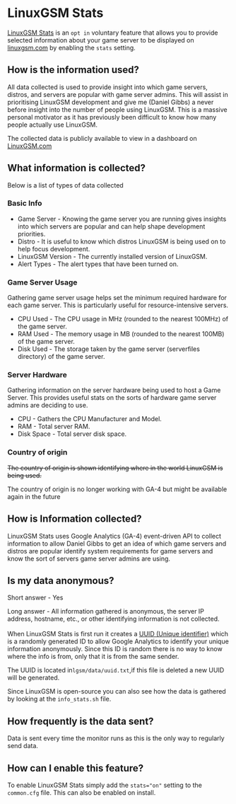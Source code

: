 # LinuxGSM Stats

[LinuxGSM Stats](https://linuxgsm.com/data/usage/) is an `opt in` voluntary feature that allows you to provide selected information about your game server to be displayed on [linuxgsm.com](https://linuxgsm.com) by enabling the `stats` setting.

## How is the information used?

All data collected is used to provide insight into which game servers, distros, and servers are popular with game server admins. This will assist in prioritising LinuxGSM development and give me (Daniel Gibbs) a never before insight into the number of people using LinuxGSM. This is a massive personal motivator as it has previously been difficult to know how many people actually use LinuxGSM.

The collected data is publicly available to view in a dashboard on [LinuxGSM.com](https://linuxgsm.com/data/usage/)

## What information is collected?

Below is a list of types of data collected

### Basic Info

-   Game Server - Knowing the game server you are running gives insights into which servers are popular and can help shape development priorities.
-   Distro - It is useful to know which distros LinuxGSM is being used on to help focus development.
-   LinuxGSM Version - The currently installed version of LinuxGSM.
-   Alert Types - The alert types that have been turned on.

### Game Server Usage

Gathering game server usage helps set the minimum required hardware for each game server. This is particularly useful for resource-intensive servers.

-   CPU Used - The CPU usage in MHz (rounded to the nearest 100MHz) of the game server.
-   RAM Used - The memory usage in MB (rounded to the nearest 100MB) of the game server.
-   Disk Used - The storage taken by the game server (serverfiles directory) of the game server.

### Server Hardware

Gathering information on the server hardware being used to host a Game Server. This provides useful stats on the sorts of hardware game server admins are deciding to use.

-   CPU - Gathers the CPU Manufacturer and Model.
-   RAM - Total server RAM.
-   Disk Space - Total server disk space.

### Country of origin

~~The country of origin is shown identifying where in the world LinuxGSM is being used.~~

The country of origin is no longer working with GA-4 but might be available again in the future

## How is Information collected?

LinuxGSM Stats uses Google Analytics (GA-4) event-driven API to collect information to allow Daniel Gibbs to get an idea of which game servers and distros are popular identify system requirements for game servers and know the sort of servers game server admins are using.

## Is my data anonymous?

Short answer - Yes

Long answer - All information gathered is anonymous, the server IP address, hostname, etc., or other identifying information is not collected. \
\
When LinuxGSM Stats is first run it creates a [UUID (Unique identifier)](https://en.wikipedia.org/wiki/Universally_unique_identifier) which is a randomly generated ID to allow Google Analytics to identify your unique information anonymously. Since this ID is random there is no way to know where the info is from, only that it is from the same sender.&#x20;

The UUID is located in`lgsm/data/uuid.txt`,if this file is deleted a new UUID will be generated.

Since LinuxGSM is open-source you can also see how the data is gathered by looking at the `info_stats.sh` file.

## How frequently is the data sent?

Data is sent every time the monitor runs as this is the only way to regularly send data.

## How can I enable this feature?

To enable LinuxGSM Stats simply add the `stats="on"` setting to the `common.cfg` file. This can also be enabled on install.
